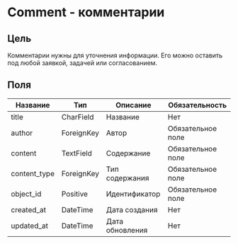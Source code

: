 # Comment - комментарии

## Цель 
Комментарии нужны для уточнения информации.
Его можно оставить под любой заявкой, задачей или согласованием.

## Поля

| Название         | Тип        | Описание        | Обязательность    |
|------------------|------------|-----------------|-------------------|
| title            | CharField  | Название        | Нет               |
| author           | ForeignKey | Автор           | Обязательное поле |
| content          | TextField  | Содержание      | Обязательное поле |
| content_type     | ForeignKey | Тип содержания  | Обязательное поле |
| object_id        | Positive   | Идентификатор   | Обязательное поле |
| created_at       | DateTime   | Дата создания   | Нет               |
| updated_at       | DateTime   | Дата обновления | Нет               |
